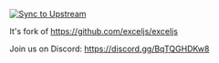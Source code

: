 [![Sync to Upstream](https://github.com/SiemaTeam/spreadsheets/actions/workflows/sync.yml/badge.svg)](https://github.com/SiemaTeam/spreadsheets/actions/workflows/sync.yml)

It's fork of https://github.com/exceljs/exceljs

Join us on Discord: https://discord.gg/BqTQGHDKw8
